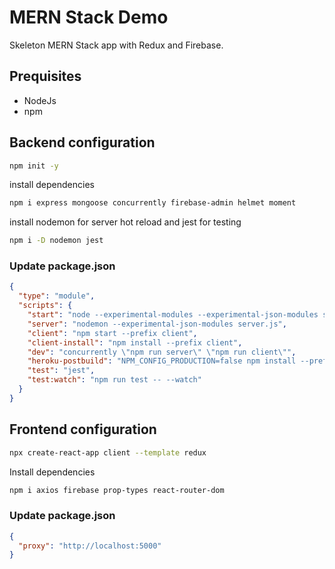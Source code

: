 # MERN Stack Demo

Skeleton MERN Stack app with Redux and Firebase.

## Prequisites

- NodeJs
- npm

## Backend configuration

```zsh
npm init -y
```

install dependencies

```zsh
npm i express mongoose concurrently firebase-admin helmet moment
```

install nodemon for server hot reload and jest for testing

```zsh
npm i -D nodemon jest
```

### Update package.json

```json
{
  "type": "module",
  "scripts": {
    "start": "node --experimental-modules --experimental-json-modules server.js",
    "server": "nodemon --experimental-json-modules server.js",
    "client": "npm start --prefix client",
    "client-install": "npm install --prefix client",
    "dev": "concurrently \"npm run server\" \"npm run client\"",
    "heroku-postbuild": "NPM_CONFIG_PRODUCTION=false npm install --prefix client && npm run build --prefix client",
    "test": "jest",
    "test:watch": "npm run test -- --watch"
  }
}
```

## Frontend configuration

```zsh
npx create-react-app client --template redux
```

Install dependencies

```zsh
npm i axios firebase prop-types react-router-dom
```

### Update package.json

```json
{
  "proxy": "http://localhost:5000"
}
```
